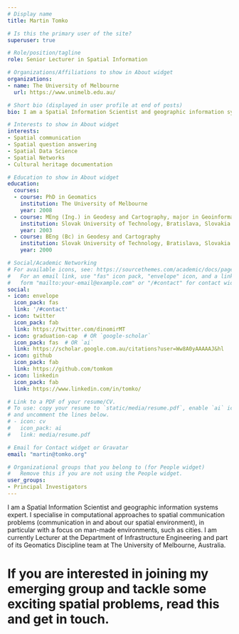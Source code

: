 ```yaml
---
# Display name
title: Martin Tomko

# Is this the primary user of the site?
superuser: true

# Role/position/tagline
role: Senior Lecturer in Spatial Information

# Organizations/Affiliations to show in About widget
organizations:
- name: The University of Melbourne
  url: https://www.unimelb.edu.au/

# Short bio (displayed in user profile at end of posts)
bio: I am a Spatial Information Scientist and geographic information systems expert. I am currently Senior Lecturer at the Department of Infrastructure Engineering of The University of Melbourne, Australia. I specialise in computational approaches to spatial communication problems (communication in and about our spatial environment). 

# Interests to show in About widget
interests:
- Spatial communication
- Spatial question answering
- Spatial Data Science
- Spatial Networks
- Cultural heritage documentation

# Education to show in About widget
education:
  courses:
  - course: PhD in Geomatics
    institution: The University of Melbourne
    year: 2008
  - course: MEng (Ing.) in Geodesy and Cartography, major in Geoinformatics
    institution: Slovak University of Technology, Bratislava, Slovakia
    year: 2003
  - course: BEng (Bc) in Geodesy and Cartography
    institution: Slovak University of Technology, Bratislava, Slovakia
    year: 2000

# Social/Academic Networking
# For available icons, see: https://sourcethemes.com/academic/docs/page-builder/#icons
#   For an email link, use "fas" icon pack, "envelope" icon, and a link in the
#   form "mailto:your-email@example.com" or "/#contact" for contact widget.
social:
- icon: envelope
  icon_pack: fas
  link: '/#contact'
- icon: twitter
  icon_pack: fab
  link: https://twitter.com/dinomirMT
- icon: graduation-cap  # OR `google-scholar`
  icon_pack: fas  # OR `ai`
  link: https://scholar.google.com.au/citations?user=Ww8A0yAAAAAJ&hl
- icon: github
  icon_pack: fab
  link: https://github.com/tomkom
- icon: linkedin
  icon_pack: fab
  link: https://www.linkedin.com/in/tomko/

# Link to a PDF of your resume/CV.
# To use: copy your resume to `static/media/resume.pdf`, enable `ai` icons in `params.toml`, 
# and uncomment the lines below.
# - icon: cv
#   icon_pack: ai
#   link: media/resume.pdf

# Email for Contact widget or Gravatar
email: "martin@tomko.org"

# Organizational groups that you belong to (for People widget)
#   Remove this if you are not using the People widget.
user_groups:
- Principal Investigators
---
```


I am a Spatial Information Scientist and geographic information systems expert. I specialise in computational approaches to spatial communication problems (communication in and about our spatial environment), in particular with a focus on man-made environments, such as cities. I am currently Lecturer at the Department of Infrastructure Engineering and part of its Geomatics Discipline team at The University of Melbourne, Australia. 

# If you are interested in joining my emerging group and tackle some exciting spatial problems, read this and get in touch. 


